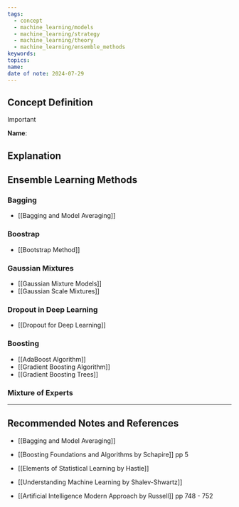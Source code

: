 ```yaml
---
tags:
  - concept
  - machine_learning/models
  - machine_learning/strategy
  - machine_learning/theory
  - machine_learning/ensemble_methods
keywords: 
topics: 
name: 
date of note: 2024-07-29
---
```


## Concept Definition

>[!important]
>**Name**: 



## Explanation


## Ensemble Learning Methods

### Bagging

- [[Bagging and Model Averaging]]

### Boostrap

- [[Bootstrap Method]]

### Gaussian Mixtures

- [[Gaussian Mixture Models]]
- [[Gaussian Scale Mixtures]]

### Dropout in Deep Learning

- [[Dropout for Deep Learning]]

### Boosting

- [[AdaBoost Algorithm]]
- [[Gradient Boosting Algorithm]]
- [[Gradient Boosting Trees]]

### Mixture of Experts





-----------
##  Recommended Notes and References


- [[Bagging and Model Averaging]]



- [[Boosting Foundations and Algorithms by Schapire]]  pp 5
- [[Elements of Statistical Learning by Hastie]]
- [[Understanding Machine Learning by Shalev-Shwartz]]
- [[Artificial Intelligence Modern Approach by Russell]] pp 748 - 752